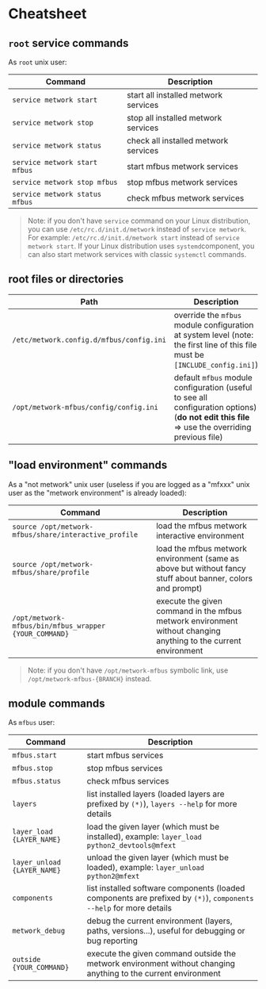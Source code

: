 # Cheatsheet



## `root` service commands

As `root` unix user:

| Command | Description |
| --- | --- |
| `service metwork start` | start all installed metwork services |
| `service metwork stop` | stop all installed metwork services |
| `service metwork status` | check all installed metwork services |
| `service metwork start mfbus` | start mfbus metwork services |
| `service metwork stop mfbus` | stop mfbus metwork services |
| `service metwork status mfbus` | check mfbus metwork services |

> Note: if you don't have `service` command on your Linux distribution, you can use `/etc/rc.d/init.d/metwork` instead of `service metwork`. For example: `/etc/rc.d/init.d/metwork start` instead of `service metwork start`. If your Linux distribution uses `systemd`component, you can also start metwork services with classic `systemctl` commands.



## root files or directories

| Path | Description |
| --- | --- |
| `/etc/metwork.config.d/mfbus/config.ini` | override the `mfbus` module configuration at system level (note: the first line of this file must be `[INCLUDE_config.ini]`) |
| `/opt/metwork-mfbus/config/config.ini` | default `mfbus` module configuration (useful to see all configuration options) (**do not edit this file** => use the overriding previous file) |


## "load environment" commands

As a "not metwork" unix user (useless if you are logged as a "mfxxx" unix user as the "metwork environment" is already loaded):

| Command | Description |
| --- | --- |
| `source /opt/metwork-mfbus/share/interactive_profile` | load the mfbus metwork interactive environment |
| `source /opt/metwork-mfbus/share/profile` | load the mfbus metwork environment (same as above but without fancy stuff about banner, colors and prompt) |
| `/opt/metwork-mfbus/bin/mfbus_wrapper {YOUR_COMMAND}`| execute the given command in the mfbus metwork environment without changing anything to the current environment |

> Note: if you don't have `/opt/metwork-mfbus` symbolic link, use `/opt/metwork-mfbus-{BRANCH}` instead.

## module commands


As `mfbus` user:


| Command | Description |
| --- | --- |
| `mfbus.start` | start mfbus services |
| `mfbus.stop` | stop mfbus services |
| `mfbus.status` | check mfbus services |
| `layers` | list installed layers (loaded layers are prefixed by `(*)`), `layers --help` for more details |
| `layer_load {LAYER_NAME}` | load the given layer (which must be installed), example: `layer_load python2_devtools@mfext` |
| `layer_unload {LAYER_NAME}` | unload the given layer (which must be loaded), example: `layer_unload python2@mfext` |
| `components` | list installed software components (loaded components are prefixed by `(*)`), `components --help` for more details |
| `metwork_debug` | debug the current environment (layers, paths, versions...), useful for debugging or bug reporting |
| `outside {YOUR_COMMAND}`| execute the given command outside the metwork environment without changing anything to the current environment |




